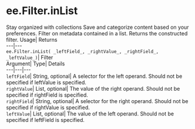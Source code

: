  
#  ee.Filter.inList 
Stay organized with collections  Save and categorize content based on your preferences. 
Filter on metadata contained in a list. 
Returns the constructed filter.
Usage| Returns  
---|---  
`ee.Filter.inList( _leftField_, _rightValue_, _rightField_, _leftValue_)`| Filter  
Argument| Type| Details  
---|---|---  
`leftField`| String, optional| A selector for the left operand. Should not be specified if leftValue is specified.  
`rightValue`| List, optional| The value of the right operand. Should not be specified if rightField is specified.  
`rightField`| String, optional| A selector for the right operand. Should not be specified if rightValue is specified.  
`leftValue`| List, optional| The value of the left operand. Should not be specified if leftField is specified.  
